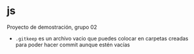 # js

Proyecto de demostración, grupo 02




- `.gitkeep` es un archivo vacio que puedes colocar en carpetas creadas para poder hacer commit aunque estén vacías